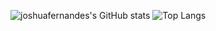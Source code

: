 ![joshuafernandes's GitHub stats](https://github-readme-stats.vercel.app/api?username=joshuafernandes&show_icons=true&theme=vue-dark)
![Top Langs](https://github-readme-stats.vercel.app/api/top-langs/?username=joshuafernandes&layout=compact&theme=vue-dark)

